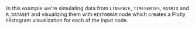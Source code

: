 In this example we're simulating data from `LINSPACE`, `TIMESERIES`, `MATRIX` and `R_DATASET` and visualizing them with `HISTOGRAM` node which creates a Plotly Histogram visualization for each of the input node.